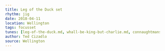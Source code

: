 ```yaml
---
title: Leg of the Duck set
rhythm: jig
date: 2018-04-11
location: Wellington
tags: focusset
tunes: [leg-of-the-duck.md, whall-be-king-but-charlie.md, connaughtmans-rambles.md]
author: Ted Cizadlo
source: Wellington
---
```

